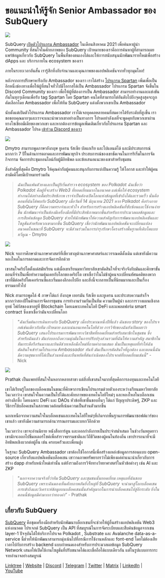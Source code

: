 # ขอแนะนำให้รู้จัก Senior Ambassador ของ SubQuery

![](https://miro.medium.com/max/1400/0*E059TXajzXqkqW2g)

SubQuery [เปิดตัวโปรแกรม Ambassador](./20210713-Introducing-the-SubQuery-Ambassador-Program.md) ในเดือนสิงหาคม 2021 เพื่อค้นหาผู้นำ Community ที่สนใจในศักยภาพของ SubQuery เป้าหมายของเราคือการค้นหาผู้ที่สามารถเผยแพร่ข้อมูลเกี่ยวกับ SubQuery ในพื้นที่ของตนเองได้และให้การสนับสนุนนักพัฒนารายใหม่เพื่อสร้าง dApps และ บริการภายใน ecosystem ของเรา

ภายในระยะเวลาอันสั้น เรารู้สึกทึ่งกับจำนวนและคุณภาพของแอปพลิเคชันจากทั่วทุกมุมโลก!

หลังจากการปรึกษาหารือกับ Ambassador ของเรา เราได้สร้าง [โปรแกรม Spartan](./20211101-spartan-programme.md) เพิ่มเพื่อเป็นอีกหนึ่งช่องทางเพื่อให้ผู้ที่สนใจทั่วไปมีโอกาสได้เป็น Ambassador โปรแกรม Spartan จัดขึ้นใน Discord Community ของเรา เพื่อให้ผู้ที่ต้องการเป็น Ambassador สามารถทำงานและแข่งขันกันในทุกๆเดือนเพื่อรับ tag Spartan โดย Spartan คนใดที่สามารถไต่อันดับไปถึงจุดสูงสุดจะถูกคัดเลือกโดย Ambassador เพื่อให้ทีม SubQuery แต่งตั้งพวกเขาเป็น Ambassador

นับตั้งแต่เปิดตัวโปรแกรม Ambassador เราได้เจอบุคคลหลายคนที่สมควรได้รับระดับที่สูงขึ้น เราขอขอบคุณมากๆและเราจะแนะนำพวกเขาอย่างเป็นทางการ โปรดอย่าลังเลที่จะพูดคุยกับพวกเขาผ่านทางโซเชียลมีเดียของพวกเขา และหากต้องการข้อมูลเพิ่มเติมเกี่ยวกับโปรแกรม Spartan และ Ambassador โปรด [เข้าร่วม Discord ของเรา](https://discord.com/invite/subquery)

![](https://miro.medium.com/max/1400/0*I0VcN-hdcTZzeA6l)

Dmytro สามารถพูดภาษาอังกฤษ ยูเครน รัสเซีย บัลแกเรีย และโปแลนด์ได้ และมีประสบการณ์มากกว่า 7 ปีในด้านการตลาดและการพัฒนาธุรกิจ ประสบการณ์ของเขาชัดเจนในการริเริ่มในการจัดกิจกรรม จัดการประชุมออนไลน์กับผู้มีอิทธิพล และข้อเสนอแนะของเขาสำหรับชุมชน

สิ่งสำคัญที่สุดคือ Dmytro ให้คุณค่ากับผู้คนและสนุกกับการแบ่งปันความรู้ ให้โอกาส และทำให้ผู้คนสามัคคีโดยมีเป้าหมายร่วมกัน

> _ฉันเป็นแฟนตัวยงและเป็นผู้ริเริ่มสำรวจ ecosystem ของ Polkadot ฉันเชื่อว่า Polkadot คือผู้ที่จะสร้าง Web3 ที่ยอดเยี่ยมมากในอนาคต แต่เพื่อให้ ecosystem ทำงานได้อย่างเต็มประสิทธิภาพ เราจำเป็นต้องเปิดโลกแห่งข้อมูลที่เข้าถึงได้และรวดเร็ว นั่นคือตอนที่ฉันได้พบกับ SubQuery เมื่อวันที่ 14 มิถุนายน 2021 หาก Polkadot คือร่างกาย SubQuery ก็คือความทรงจำและหัวใจ สำหรับการสร้างแอปพลิเคชันที่ซับซ้อนและใช้งานง่ายขึ้น นักพัฒนาจำเป็นต้องมีเครื่องมือที่มีประสิทธิภาพมากขึ้นสำหรับการประมวลผลข้อมูลและการสืบค้นข้อมูล SubQuery ช่วยให้นักพัฒนาให้ความสำคัญกับการพัฒนาแอปพลิเคชันและโซลูชันสำหรับพวกเขามากขึ้น SubQuery เชื่อว่านักพัฒนาแอปพลิเคชันจะเปลี่ยนแปลงอนาคตในขณะที่ SubQuery จะมีส่วนร่วมในการบำรุงรักษาโครงสร้างพื้นฐานที่เติบโตแบบทวีคูณ_ - Dmytro

![](https://miro.medium.com/max/1400/0*fh2pBSbhmMkXWYqz)

Nick จบการศึกษาด้านภาษาศาสตร์ที่เชี่ยวชาญด้านภาษาศาสตร์และวรรณคดีดั้งเดิม แต่เขายังมีความหลงใหลในการตลาดและการจัดการอีกด้วย

เขาสนใจคริปโตตั้งแต่สมัยเรียน แต่เมื่อเขาเรียนมหาวิทยาลัยเขาตัดสินใจที่จะจริงจังกับมันและศึกษาขั้นตอนที่จำเป็นเพื่อทำความคุ้นเคยกับโลกของคริปโต เขาเชื่อว่าในไม่ช้าผู้คนจะเปลี่ยนทัศนคติของพวกเขาที่มีต่อคริปโตเคอร์เรนซี่และเริ่มมองลึกลงไปอีก และสิ่งนี้จะกลายเป็นที่นิยมมากและเป็นเรื่องธรรมดาทั่วไป

Nick สามารถพูดได้ 4 ภาษาได้แก่ อังกฤษ เยอรมัน รัสเซีย และยูเครน และประสบความสำเร็จมากกว่าสองปีในด้านการจัดการชุมชน การทำงานร่วมกันเป็นทีม ความเป็นผู้นำ และการวางแผนเชิงกลยุทธ์ โฟกัสของเขาอยู่ที่ Blockchain โดยเฉพาะเทคโนโลยี DeFi และแพลตฟอร์ม smart contract ซึ่งเขาเชื่อว่ามันจะเปลี่ยนโลก

> _"ฉันเริ่มต้นการเดินทางกับ SubQuery เมื่อประมาณหนึ่งปีที่แล้ว ฉันชอบ story ของโปรเจกต์เช่นเดียวกับทีม เป้าหมาย และแน่นอนเทคโนโลยีด้วย การวิจัยของฉันยังเปิดเผยว่า SubQuery เสนอโปรแกรมการพัฒนาทางวิชาชีพที่ยอดเยี่ยมสำหรับสมาชิกในชุมชน ซึ่งสำหรับฉันแล้ว มันบ่งบอกถึงความมุ่งมั่นในการปรับปรุงส่วนรวมที่ฉันให้ความสำคัญ สมาชิกในทีมกระตือรือร้นมากและยินดีช่วยเหลือมือใหม่ที่ถามคำถามเสมอ นั่นเป็นเหตุผลที่ทำให้ฉันตัดสินใจเข้าร่วมโปรแกรม Ambassador ทันที มันเป็นการตัดสินใจที่ถูกต้อง และตอนนี้ฉันมีความสุขมากที่ได้เป็นส่วนหนึ่งและยืนหยัดที่ต้นกำเนิดของโปรเจกต์ที่ยอดเยี่ยมเช่นนี้"_ - Nick

![](https://miro.medium.com/max/1400/0*UAl7Xw8tJuJ44SrF)

Prathak เป็นแพทย์ที่สนใจในหลากหลายสาขา แต่สิ่งที่เขาสนใจมากที่สุดคือการลงทุนและเทคโนโลยี

เขาได้เรียนรู้โลกของบล็อคเชนในขณะที่ศึกษาการเขียนโปรแกรมด้วยตัวเองระหว่างเรียนมหาวิทยาลัยในเวลาว่าง เขาสนใจในความเป็นไปได้และศักยภาพของเทคโนโลยีใหม่ๆ และหลงใหลในบล็อกเชนอย่างลึกซึ้ง โดยเฉพาะ DeFi และ DAOs หัวข้อที่เขาชื่นชอบอื่นๆ ได้แก่ ปัญญาประดิษฐ์, ZKP และวิธีการใช้บล็อคเชนในสภาพแวดล้อมที่เน้นความเป็นส่วนตัวมากขึ้น

นอกเหนือจากความสนใจในบล็อคเชนและเทคโนโลยีใหม่ๆที่เกิดจากพื้นฐานการพัฒนาซอฟต์แวร์ของเขาแล้ว เขายังมีความสามารถด้านวรรณกรรมและบทกวีอีกด้วย

ในเวลาว่าง เขาจะอ่านนิยาย หนังสือการ์ตูน และออกกำลังกายเป็นประจำสม่ำเสมอ ในช่วงวันหยุดยาว เขามักจะออกไปขี่มอเตอร์ไซค์เพื่อสำรวจธรรมชาติและวิถีชีวิตของผู้คนในท้องถิ่น เขาปรารถนาที่จะมีอิทธิพลเชิงบวกต่อผู้อื่น เช่น ครอบครัวและเพื่อนฝูง

ในฐานะ SubQuery Ambassador เขาต้องใช้โอกาสนี้เพื่อสร้างแหล่งข้อมูลการสอนแบบ open-source เกี่ยวกับแอปพลิเคชันบล็อคเชน เขาวาดภาพทรัพยากรว่าไม่เพียงแค่คำแนะนำเกี่ยวกับการสร้าง dapp สำหรับหน้าใหม่เท่านั้น แต่ยังรวมถึงการวิจัยทางวิทยาศาสตร์ในหัวข้อต่างๆ เช่น AI และ ZKP

> _"นอกจากความจริงที่ว่าทีม SubQuery และชุมชนนั้นยอดเยี่ยม เหตุผลที่ฉันชอบ SubQuery เพราะฉันมองเห็นศักยภาพอันยิ่งใหญ่ที่ SubQuery จะนำมาสู่โลกบล็อคเชน การเข้าถึงและวิเคราะห์ข้อมูลบนบล็อคเชนนั้นสำคัญมากในการนำบล็อคเชนไปสู่อีกระดับ ยิ่งในตอนนี้ข้อมูลมีค่ามากกว่าทองคำ”_ - Prathak

## เกี่ยวกับ SubQuery

[SubQuery](https://subquery.network) คือชุดเครื่องมือสำหรับนักพัฒนาบล็อกเชนที่จะช่วยให้ผู้อื่นสร้างแอปพลิเคชัน Web3 แห่งอนาคต โปรเจกต์ SubQuery เป็น API ที่สมบูรณ์ในการจัดระเบียบและสืบค้นข้อมูลจากเชน layer-1 ปัจจุบันได้ให้บริการโปรเจค Polkadot , Substrate และ Avalanche data-as-a-service นี้ช่วยให้นักพัฒนาสามารถมุ่งเน้นไปที่กรณีการใช้งานหลักและ font-end โดยไม่ต้องเสียเวลาไปกับการสร้าง backend แบบกำหนดเองสำหรับการประมวลผลข้อมูล SubQuery Network เสนอให้เปิดใช้งานโซลูชันที่ปรับขนาดได้และเชื่อถือได้แบบเดียวกัน แต่ในรูปแบบการกระจายอำนาจอย่างสมบูรณ์

​​[Linktree](https://linktr.ee/subquerynetwork) | [Website](https://subquery.network/) | [Discord](https://discord.com/invite/78zg8aBSMG) | [Telegram](https://t.me/subquerynetwork) | [Twitter](https://twitter.com/subquerynetwork) | [Matrix](https://matrix.to/#/#subquery:matrix.org) | [LinkedIn](https://www.linkedin.com/company/subquery) | [YouTube](https://www.youtube.com/channel/UCi1a6NUUjegcLHDFLr7CqLw)
